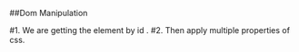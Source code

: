 ##Dom Manipulation

#1. We are getting the element by id .
#2. Then apply multiple properties of css.